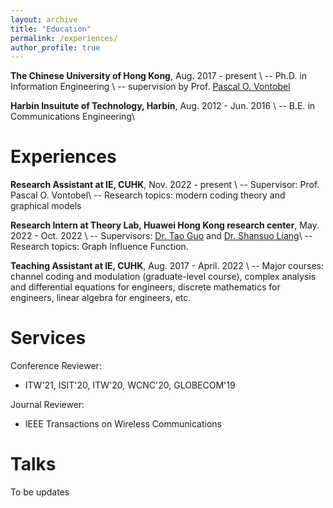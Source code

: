 ```yaml
---
layout: archive
title: "Education"
permalink: /experiences/
author_profile: true
---
```


**The Chinese University of Hong Kong**, Aug. 2017 - present \\
-- Ph.D. in Information Engineering \\
-- supervision by Prof. [Pascal O. Vontobel](https://sites.google.com/site/pascalvontobel/)


**Harbin Insuitute of Technology, Harbin**, Aug. 2012 - Jun. 2016 \\
-- B.E. in Communications Engineering\\
<br />

Experiences
=====
**Research Assistant at IE, CUHK**, Nov. 2022 - present \\
-- Supervisor: Prof. Pascal O. Vontobel\\
-- Research topics: modern coding theory and graphical models

**Research Intern at Theory Lab, Huawei Hong Kong research center**, May. 2022 - Oct. 2022 \\
-- Supervisors: [Dr. Tao Guo](https://cyber.seu.edu.cn/gt/list.htm) and [Dr. Shansuo Liang](https://www.linkedin.com/in/shansuo-liang-386b84aa/?originalSubdomain=hk)\\
-- Research topics: Graph Influence Function.

**Teaching Assistant at IE, CUHK**, Aug. 2017 - April. 2022 \\
-- Major courses: channel coding and modulation (graduate-level course), complex analysis and differential equations for engineers, discrete mathematics for engineers, linear algebra for engineers, etc.

Services
=====
Conference Reviewer: 
* ITW'21, ISIT'20, ITW'20, WCNC'20, GLOBECOM'19
<!-- * ICLR’20, KDD’20, CIKM’20, WSDM’21 (External) -->

Journal Reviewer: 
* IEEE Transactions on Wireless Communications
<!-- * Digital Signal Processing 
* IEEE Communications Letter
* IEEE Wireless Communications Letter
* EURASIP Journal on Wireless Communications and Networking -->


Talks
=====
To be updates
<!-- * Jun, 2022: I gave an invited talk on Fairness in Graph at Visa Research Intern Seminar.
* Jun, 2022: I gave an invited talk at [AI-Time](http://www.aitime.cn/). -->